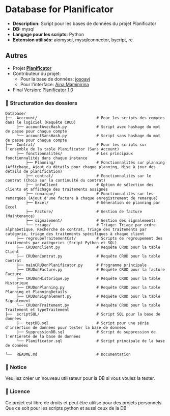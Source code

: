 # Database for Planificator

- **Description:** Script pour les bases de données du projet Planificator
- **DB:** mysql
- **Langage pour les scripts:** Python
- **Extension utilisés:** aiomysql, mysqlconnector, bycript, re

## Autres

- Projet **[Planificator](https://github.com/AinaMaminirina18/Planificator)**
- Contributeur du projet:
  - Pour la base de données: [josoavj](https://github.com/josoavj)
  - Pour l'interface: [Aina Maminirina](https://github.com/AinaMaminirina18)
- Final Version: [Planificator 1.0]()

### 📂 Structuration des dossiers

```
Database/
├──  Acccount/                          # Pour les scripts des comptes dans le logiciel (Requête CRUD)
     ├── accountAvecHash.py             # Script avec hashage du mot de passe pour chaque compte
     └── accountSansHash.py             # Script sans hashage du mot de passe pour chaque compte
├──  Contrat/                           # Pour les scripts sur l'ensemble de la table Planificator (Sans Account)
     ├── fonctionnalités/               # Les principaux fonctionnalités dans chaque instance
         ├── Planning/                  # Fonctionnalités sur planning (Affichage, Ajout du détails pour chaque planning, Mise à jour des détails de planification)
         ├── contrat/                   # Fonctionnalités sur le contrat (Choix sur la continuité du contrat)
         ├── infoClient                 # Option de sélection des clients et affichage des traitements assignés
         ├── remarque/                  # Fonctionnalités sur les remarques (Ajout d'une facture à chaque enregistrement de remarque)
         ├── Excel/                     # Géneration de planning par Excel
         ├── Facture/                   # Gestion de facture (Maintenance)
         ├── signalement/               # Gestion des signalements
         └── triage/                    # Triage: Triage par ordre alphabetique, Recherche de contrat, Triage des traitements par catégorie, triage des traitements spécifiques à chaque client
     ├── regroupeTraitementCat/         # Scripts de regroupement des traitements par catégories (Script Python et SQL)
     ├── CRUDonClient.py                # Requête CRUD pour la table Client
     ├── CRUDonContrat.py               # Requête CRUD pour la table Contrat
     ├── mainCRUDonPlanificator.py      # Programme principale 
     ├── CRUDonFacture.py               # Requête CRUD pour la facture Facture
     ├── CRUDonHistorique.py            # Requête CRUD pour la table Historique
     ├── CRUDonPlanning.py              # Requête CRUD pour la table Planning et PlanningDetails
     ├── CRUDonSignalement.py           # Requête CRUD pour la table Signalement 
     └── CRUDonTraitement.py            # Requête CRUD pour la table Traitement et typeTraitement
├──  scriptSQL/                         # Script SQL pour la base de données
     ├── testDB.sql                     # Script pour une série d'insertion de données pour tester la base de données
     ├── SuppressionDB.sql              # Script de suppression de l'entièreté de la base de données
     └── Planificator.sql               # Script principale de la base de données

└──  README.md                          # Documentation
```

### 📝 Notice

Veuillez créer un nouveau utilisateur pour la DB si vous voulez la tester.

### 📃 Licence

Ce projet est libre de droits et peut être utilisé pour des projets personnels. Que ce soit pour les scripts python et aussi ceux de la DB
